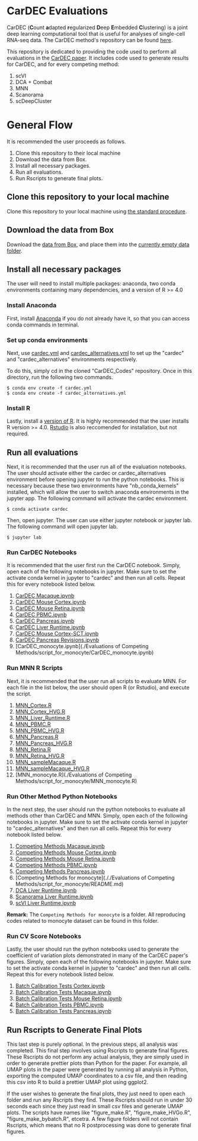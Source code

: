 # CarDEC Evaluations

CarDEC (**C**ount **a**dapted **r**egularized **D**eep **E**mbedded **C**lustering) is a joint deep learning computational tool that is useful for analyses of single-cell RNA-seq data. The CarDEC method's repository can be found [here](https://github.com/jlakkis/CarDEC).

This repository is dedicated to providing the code used to perform all evaluations in the [CarDEC paper](https://www.biorxiv.org/content/10.1101/2020.09.23.310003v1). It includes code used to generate results for CarDEC, and for every competing method:

1. scVI
2. DCA + Combat
3. MNN
4. Scanorama
5. scDeepCluster

# General Flow

It is recommended the user proceeds as follows.

1. Clone this repository to their local machine
2. Download the data from Box.
3. Install all necessary packages.
4. Run all evaluations.
5. Run Rscripts to generate final plots.

## Clone this repository to your local machine

Clone this repository to your local machine using [the standard procedure](https://docs.github.com/en/github/creating-cloning-and-archiving-repositories/cloning-a-repository).

## Download the data from Box

Download the [data from Box](https://upenn.box.com/s/xlwg9e0vtj8a0xq6l87f2knwquclpjaw), and place them into the [currently empty data folder](https://github.com/jlakkis/CarDEC_Codes/tree/main/Data).

## Install all necessary packages

The user will need to install multiple packages: anaconda, two conda environments containing many dependencies, and a version of R >= 4.0

### Install Anaconda

First, install [Anaconda](https://www.anaconda.com/products/individual) if you do not already have it, so that you can access conda commands in terminal.

### Set up conda environments

Next, use [cardec.yml](https://github.com/jlakkis/CarDEC_Codes/blob/main/cardec.yml) and [cardec_alternatives.yml](https://github.com/jlakkis/CarDEC_Codes/blob/main/cardec_alternatives.yml) to set up the "cardec" and "cardec_alternatives" environments respectively.

To do this, simply cd in the cloned "CarDEC_Codes" repository. Once in this directory, run the following two commands.

```
$ conda env create -f cardec.yml
$ conda env create -f cardec_alternatives.yml
```

### Install R

Lastly, install a [version of R](https://www.r-project.org/). It is highly recommended that the user installs R version >= 4.0. [Rstudio](https://rstudio.com/products/rstudio/download/) is also reccomended for installation, but not required.

## Run all evaluations

Next, it is recommended that the user run all of the evaluation notebooks. The user should activate either the cardec or cardec_alternatives environment before opening jupyter to run the python notebooks. This is necessary because these two environments have "nb_conda_kernels" installed, which will allow the user to switch anaconda environments in the jupyter app. The following command will activate the cardec environment.

```
$ conda activate cardec
```

Then, open jupyter. The user can use either jupyter notebook or jupyter lab. The following command will open jupyter lab.

```
$ jupyter lab
```

### Run CarDEC Notebooks

It is recommended that the user first run the CarDEC notebook. Simply, open each of the following notebooks in jupyter. Make sure to set the activate conda kernel in jupyter to "cardec" and then run all cells. Repeat this for every notebook listed below.

1. [CarDEC Macaque.ipynb](https://github.com/jlakkis/CarDEC_Codes/blob/main/Evaluations%20of%20CarDEC/CarDEC%20Macaque.ipynb)
2. [CarDEC Mouse Cortex.ipynb](https://github.com/jlakkis/CarDEC_Codes/blob/main/Evaluations%20of%20CarDEC/CarDEC%20Mouse%20Cortex.ipynb)
3. [CarDEC Mouse Retina.ipynb](https://github.com/jlakkis/CarDEC_Codes/blob/main/Evaluations%20of%20CarDEC/CarDEC%20Mouse%20Retina.ipynb)
4. [CarDEC PBMC.ipynb](https://github.com/jlakkis/CarDEC_Codes/blob/main/Evaluations%20of%20CarDEC/CarDEC%20PBMC.ipynb)
5. [CarDEC Pancreas.ipynb](https://github.com/jlakkis/CarDEC_Codes/blob/main/Evaluations%20of%20CarDEC/CarDEC%20Pancreas.ipynb)
6. [CarDEC Liver Runtime.ipynb](https://github.com/jlakkis/CarDEC_Codes/blob/main/Evaluations%20of%20CarDEC/CarDEC%20Liver%20Runtime.ipynb)
7. [CarDEC Mouse Cortex-SCT.ipynb](https://github.com/jlakkis/CarDEC_Codes/blob/main/Evaluations%20of%20CarDEC/CarDEC%20Mouse%20Cortex-SCT.ipynb)
8. [CarDEC Pancreas Revisions.ipynb](https://github.com/jlakkis/CarDEC_Codes/blob/main/Evaluations%20of%20CarDEC/CarDEC%20Pancreas%20Revisions.ipynb)
9. [CarDEC_monocyte.ipynb](./Evaluations of Competing Methods/script_for_monocyte/CarDEC_monocyte.ipynb)

### Run MNN R Scripts

Next, it is recommended that the user run all scripts to evaluate MNN. For each file in the list below, the user should open R (or Rstudio), and execute the script.

1. [MNN_Cortex.R](https://github.com/jlakkis/CarDEC_Codes/blob/main/Evaluations%20of%20Competing%20Methods/MNN_Cortex.R)
2. [MNN_Cortex_HVG.R](https://github.com/jlakkis/CarDEC_Codes/blob/main/Evaluations%20of%20Competing%20Methods/MNN_Cortex_HVG.R)
3. [MNN_Liver_Runtime.R](https://github.com/jlakkis/CarDEC_Codes/blob/main/Evaluations%20of%20Competing%20Methods/MNN_Liver_Runtime.R)
4. [MNN_PBMC.R](https://github.com/jlakkis/CarDEC_Codes/blob/main/Evaluations%20of%20Competing%20Methods/MNN_PBMC.R)
5. [MNN_PBMC_HVG.R](https://github.com/jlakkis/CarDEC_Codes/blob/main/Evaluations%20of%20Competing%20Methods/MNN_PBMC_HVG.R)
6. [MNN_Pancreas.R](https://github.com/jlakkis/CarDEC_Codes/blob/main/Evaluations%20of%20Competing%20Methods/MNN_Pancreas.R)
7. [MNN_Pancreas_HVG.R](https://github.com/jlakkis/CarDEC_Codes/blob/main/Evaluations%20of%20Competing%20Methods/MNN_Pancreas_HVG.R)
8. [MNN_Retina.R](https://github.com/jlakkis/CarDEC_Codes/blob/main/Evaluations%20of%20Competing%20Methods/MNN_Retina.R)
9. [MNN_Retina_HVG.R](https://github.com/jlakkis/CarDEC_Codes/blob/main/Evaluations%20of%20Competing%20Methods/MNN_Retina_HVG.R)
10. [MNN_sampleMacaque.R](https://github.com/jlakkis/CarDEC_Codes/blob/main/Evaluations%20of%20Competing%20Methods/MNN_sampleMacaque.R)
11. [MNN_sampleMacaque_HVG.R](https://github.com/jlakkis/CarDEC_Codes/blob/main/Evaluations%20of%20Competing%20Methods/MNN_sampleMacaque_HVG.R)
12. [MNN_monocyte.R](./Evaluations of Competing Methods/script_for_monocyte/MNN_monocyte.R)

### Run Other Method Python Notebooks

In the next step, the user should run the python notebooks to evaluate all methods other than CarDEC and MNN. Simply, open each of the following notebooks in jupyter. Make sure to set the activate conda kernel in jupyter to "cardec_alternatives" and then run all cells. Repeat this for every notebook listed below.

1. [Competing Methods Macaque.ipynb](https://github.com/jlakkis/CarDEC_Codes/blob/main/Evaluations%20of%20Competing%20Methods/Competing%20Methods%20Macaque.ipynb)
2. [Competing Methods Mouse Cortex.ipynb](https://github.com/jlakkis/CarDEC_Codes/blob/main/Evaluations%20of%20Competing%20Methods/Competing%20Methods%20Mouse%20Cortex.ipynb)
3. [Competing Methods Mouse Retina.ipynb](https://github.com/jlakkis/CarDEC_Codes/blob/main/Evaluations%20of%20Competing%20Methods/Competing%20Methods%20Mouse%20Retina.ipynb)
4. [Competing Methods PBMC.ipynb](https://github.com/jlakkis/CarDEC_Codes/blob/main/Evaluations%20of%20Competing%20Methods/Competing%20Methods%20PBMC.ipynb)
5. [Competing Methods Pancreas.ipynb](https://github.com/jlakkis/CarDEC_Codes/blob/main/Evaluations%20of%20Competing%20Methods/Competing%20Methods%20Pancreas.ipynb)
6. [Competing Methods for monocyte](././Evaluations of Competing Methods/script_for_monocyte/README.md) 
7. [DCA Liver Runtime.ipynb](https://github.com/jlakkis/CarDEC_Codes/blob/main/Evaluations%20of%20Competing%20Methods/DCA%20Liver%20Runtime.ipynb)
8. [Scanorama Liver Runtime.ipynb](https://github.com/jlakkis/CarDEC_Codes/blob/main/Evaluations%20of%20Competing%20Methods/Scanorama%20Liver%20Runtime.ipynb)
8. [scVI Liver Runtime.ipynb](https://github.com/jlakkis/CarDEC_Codes/blob/main/Evaluations%20of%20Competing%20Methods/scVI%20Liver%20Runtime.ipynb)

**Remark:** The `Competing Methods for monocyte` is a folder.  All reproducing codes related to monocyte dataset can be found in this folder. 

### Run CV Score Notebooks

Lastly, the user should run the python notebooks used to generate the coefficient of variation plots demonstrated in many of the CarDEC paper's figures. Simply, open each of the following notebooks in jupyter. Make sure to set the activate conda kernel in jupyter to "cardec" and then run all cells. Repeat this for every notebook listed below.

1. [Batch Calibration Tests Cortex.ipynb](https://github.com/jlakkis/CarDEC_Codes/blob/main/Evaluations%20of%20CarDEC/Batch%20Calibration%20Tests%20Cortex.ipynb)
2. [Batch Calibration Tests Macaque.ipynb](https://github.com/jlakkis/CarDEC_Codes/blob/main/Evaluations%20of%20CarDEC/Batch%20Calibration%20Tests%20Macaque.ipynb)
3. [Batch Calibration Tests Mouse Retina.ipynb](https://github.com/jlakkis/CarDEC_Codes/blob/main/Evaluations%20of%20CarDEC/Batch%20Calibration%20Tests%20Mouse%20Retina.ipynb)
4. [Batch Calibration Tests PBMC.ipynb](https://github.com/jlakkis/CarDEC_Codes/blob/main/Evaluations%20of%20CarDEC/Batch%20Calibration%20Tests%20PBMC.ipynb)
5. [Batch Calibration Tests Pancreas.ipynb](https://github.com/jlakkis/CarDEC_Codes/blob/main/Evaluations%20of%20CarDEC/Batch%20Calibration%20Tests%20Pancreas.ipynb)

## Run Rscripts to Generate Final Plots

This last step is purely optional. In the previous steps, all analysis was completed. This final step involves using Rscripts to generate final figures. These Rscripts do not perform any actual analysis, they are simply used in order to generate prettier plots than Python for the paper. For example, all UMAP plots in the paper were generated by running all analysis in Python, exporting the computed UMAP coordinates to a csv file, and then reading this csv into R to build a prettier UMAP plot using ggplot2.

If the user wishes to generate the final plots, they just need to open each folder and run any Rscripts they find. These Rscripts should run in under 30 seconds each since they just read in small csv files and generate UMAP plots. The scripts have names like "figure_make.R", "figure_make_HVGo.R", "figure_make_bybatch.R", etcetra. A few figure folders will not contain Rscripts, which means that no R postprocessing was done to generate final figures.